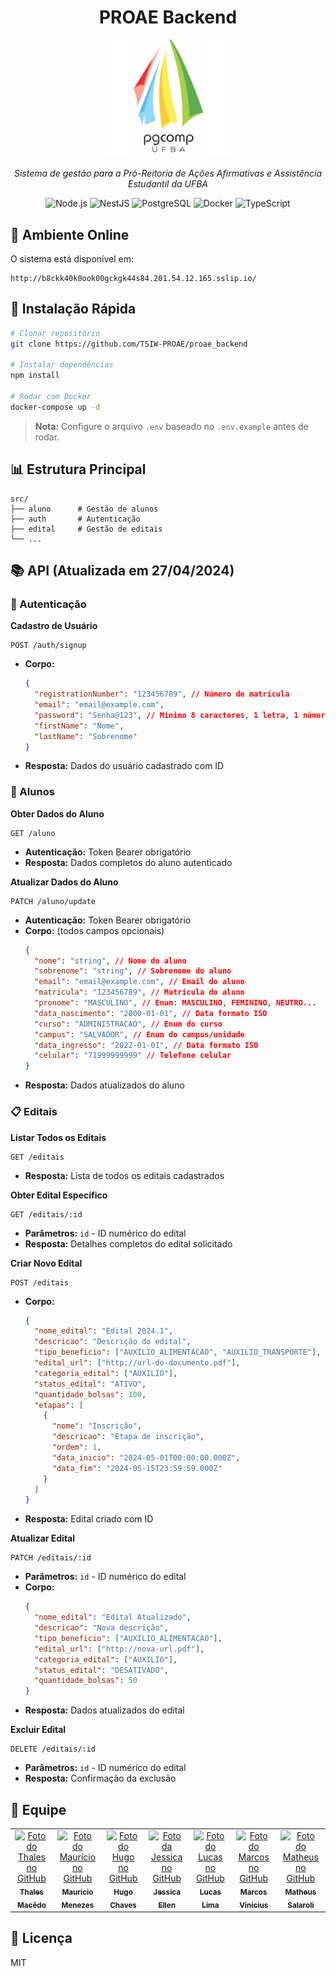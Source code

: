 # <div align="center">PROAE Backend</div>

<div align="center">
  <img src="https://github.com/TSIW-PROAE/.github/raw/main/img/logo_pgcomp.png" width="200px" alt="Logo pgcomp">
  <p><i>Sistema de gestão para a Pró-Reitoria de Ações Afirmativas e Assistência Estudantil da UFBA</i></p>
</div>

<div align="center">

![Node.js](https://img.shields.io/badge/Node.js-339933?style=for-the-badge&logo=nodedotjs&logoColor=white)
![NestJS](https://img.shields.io/badge/NestJS-E0234E?style=for-the-badge&logo=nestjs&logoColor=white)
![PostgreSQL](https://img.shields.io/badge/PostgreSQL-316192?style=for-the-badge&logo=postgresql&logoColor=white)
![Docker](https://img.shields.io/badge/Docker-2496ED?style=for-the-badge&logo=docker&logoColor=white)
![TypeScript](https://img.shields.io/badge/TypeScript-3178C6?style=for-the-badge&logo=typescript&logoColor=white)

</div>

## 🚀 Ambiente Online

O sistema está disponível em:

```
http://b8ckk40k0ook00gckgk44s84.201.54.12.165.sslip.io/
```

## 🔧 Instalação Rápida

```bash
# Clonar repositório
git clone https://github.com/TSIW-PROAE/proae_backend

# Instalar dependências
npm install

# Rodar com Docker
docker-compose up -d
```

> **Nota:** Configure o arquivo `.env` baseado no `.env.example` antes de rodar.

## 📊 Estrutura Principal

```
src/
├── aluno      # Gestão de alunos
├── auth       # Autenticação
├── edital     # Gestão de editais
└── ...
```

## 📚 API (Atualizada em 27/04/2024)

### 🔐 Autenticação

**Cadastro de Usuário**

```
POST /auth/signup
```

- **Corpo:**
  ```json
  {
    "registrationNumber": "123456789", // Número de matrícula
    "email": "email@example.com",
    "password": "Senha@123", // Mínimo 8 caracteres, 1 letra, 1 número, 1 especial
    "firstName": "Nome",
    "lastName": "Sobrenome"
  }
  ```
- **Resposta:** Dados do usuário cadastrado com ID 

### 👤 Alunos

**Obter Dados do Aluno**

```
GET /aluno
```

- **Autenticação:** Token Bearer obrigatório
- **Resposta:** Dados completos do aluno autenticado

**Atualizar Dados do Aluno**

```
PATCH /aluno/update
```

- **Autenticação:** Token Bearer obrigatório
- **Corpo:** (todos campos opcionais)
  ```json
  {
    "nome": "string", // Nome do aluno
    "sobrenome": "string", // Sobrenome do aluno
    "email": "email@example.com", // Email do aluno
    "matricula": "123456789", // Matrícula do aluno
    "pronome": "MASCULINO", // Enum: MASCULINO, FEMININO, NEUTRO...
    "data_nascimento": "2000-01-01", // Data formato ISO
    "curso": "ADMINISTRACAO", // Enum do curso
    "campus": "SALVADOR", // Enum do campus/unidade
    "data_ingresso": "2022-01-01", // Data formato ISO
    "celular": "71999999999" // Telefone celular
  }
  ```
- **Resposta:** Dados atualizados do aluno

### 📋 Editais

**Listar Todos os Editais**

```
GET /editais
```

- **Resposta:** Lista de todos os editais cadastrados

**Obter Edital Específico**

```
GET /editais/:id
```

- **Parâmetros:** `id` - ID numérico do edital
- **Resposta:** Detalhes completos do edital solicitado

**Criar Novo Edital**

```
POST /editais
```

- **Corpo:**
  ```json
  {
    "nome_edital": "Edital 2024.1",
    "descricao": "Descrição do edital",
    "tipo_beneficio": ["AUXILIO_ALIMENTACAO", "AUXILIO_TRANSPORTE"],
    "edital_url": ["http://url-do-documento.pdf"],
    "categoria_edital": ["AUXILIO"],
    "status_edital": "ATIVO",
    "quantidade_bolsas": 100,
    "etapas": [
      {
        "nome": "Inscrição",
        "descricao": "Etapa de inscrição",
        "ordem": 1,
        "data_inicio": "2024-05-01T00:00:00.000Z",
        "data_fim": "2024-05-15T23:59:59.000Z"
      }
    ]
  }
  ```
- **Resposta:** Edital criado com ID

**Atualizar Edital**

```
PATCH /editais/:id
```

- **Parâmetros:** `id` - ID numérico do edital
- **Corpo:**
  ```json
  {
    "nome_edital": "Edital Atualizado",
    "descricao": "Nova descrição",
    "tipo_beneficio": ["AUXILIO_ALIMENTACAO"],
    "edital_url": ["http://nova-url.pdf"],
    "categoria_edital": ["AUXILIO"],
    "status_edital": "DESATIVADO",
    "quantidade_bolsas": 50
  }
  ```
- **Resposta:** Dados atualizados do edital

**Excluir Edital**

```
DELETE /editais/:id
```

- **Parâmetros:** `id` - ID numérico do edital
- **Resposta:** Confirmação da exclusão

## 👥 Equipe

<div align="center">
<table>
  <tr>
    <td align="center">
      <a href="#" title="defina o título do link">
        <img src="https://avatars.githubusercontent.com/u/24979899?s=96&v=4" width="100px;" alt="Foto do Thales no GitHub"/><br>
        <sub>
          <b>Thales Macêdo</b>
        </sub>
      </a>
    </td>
    <td align="center">
      <a href="#" title="defina o título do link">
        <img src="https://avatars.githubusercontent.com/u/20570844?v=4" width="100px;" alt="Foto do Maurício no GitHub"/><br>
        <sub>
          <b>Mauricio Menezes</b>
        </sub>
      </a>
    </td>
    <td align="center">
      <a href="#" title="defina o título do link">
        <img src="https://avatars.githubusercontent.com/u/83249854?s=64&v=4" width="100px;" alt="Foto do Hugo no GitHub"/><br>
        <sub>
          <b>Hugo Chaves</b>
        </sub>
      </a>
    </td>
    <td align="center">
      <a href="#" title="defina o título do link">
        <img src="https://avatars.githubusercontent.com/u/95954597?s=64&v=4" width="100px;" alt="Foto da Jessica no GitHub"/><br>
        <sub>
          <b>Jessica Ellen</b>
        </sub>
      </a>
    </td>
    <td align="center">
      <a href="#" title="defina o título do link">
        <img src="https://avatars.githubusercontent.com/u/53127444?s=64&v=4" width="100px;" alt="Foto do Lucas no GitHub"/><br>
        <sub>
          <b>Lucas Lima</b>
        </sub>
      </a>
    </td>
    <td align="center">
      <a href="#" title="defina o título do link">
        <img src="https://avatars.githubusercontent.com/u/11302968?s=70&v=4" width="100px;" alt="Foto do Marcos no GitHub"/><br>
        <sub>
          <b>Marcos Vinicius</b>
        </sub>
      </a>
    </td>
    <td align="center">
      <a href="#" title="defina o título do link">
        <img src="https://avatars.githubusercontent.com/u/101533543?v=4" width="100px;" alt="Foto do Matheus no GitHub"/><br>
        <sub>
          <b>Matheus Salaroli</b>
        </sub>
       </a>
    </td>
  </tr>
</table>
</div>

## 📄 Licença

MIT
